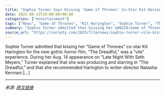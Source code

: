 ```yaml
---
title: "Sophie Turner Says Kissing ‘Game of Thrones’ Co-Star Kit Harington in New Horror Film Was ‘Vile’: We Were ‘Both Retching’"
date: 2025-08-15T19:00:00+08:00
categories: ["entertainment"]
tags: ["News", "Game of Thrones", "Kit Harington", "Sophie Turner", "The Dreadful"]
summary: "Sophie Turner admitted that kissing her &#8220;Game of Thrones&#8221; co-star Kit Harington for the new gothic horror film, &#8220;The Dreadful,&#8221; was a &#8220;vile&#8221; experience. During her "
source_url: "https://variety.com/2025/film/news/sophie-turner-vile-kiss-kit-harington-game-of-thrones-the-dreadful-1236490566/"
---
```


Sophie Turner admitted that kissing her &#8220;Game of Thrones&#8221; co-star Kit Harington for the new gothic horror film, &#8220;The Dreadful,&#8221; was a &#8220;vile&#8221; experience. During her Aug. 14 appearance on &#8220;Late Night With Seth Meyers,&#8221; Turner explained that she was producing and starring in &#8220;The Dreadful,&#8221; and that she recommended Harington to writer-director Natasha Kermani [&#8230;]

---

*来源: [原文链接](https://variety.com/2025/film/news/sophie-turner-vile-kiss-kit-harington-game-of-thrones-the-dreadful-1236490566/)*
